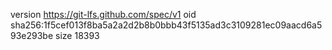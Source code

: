 version https://git-lfs.github.com/spec/v1
oid sha256:1f5cef013f8ba5a2a2d2b8b0bbb43f5135ad3c3109281ec09aacd6a593e293be
size 18393
